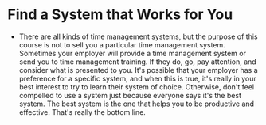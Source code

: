 # Find a System that Works for You

* There are all kinds of time management systems, but the purpose of this course is not to sell you a particular time management system. Sometimes your employer will provide a time management system or send you to time management training. If they do, go, pay attention, and consider what is presented to you. It's possible that your employer has a preference for a specific system, and when this is true, it's really in your best interest to try to learn their system of choice. Otherwise, don't feel compelled to use a system just because everyone says it's the best system. The best system is the one that helps you to be productive and effective. That's really the bottom line.